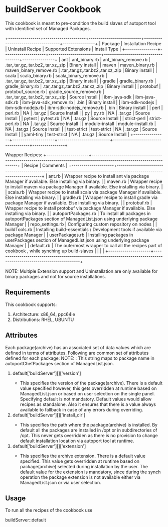 buildServer Cookbook
====================
This cookbook is meant to pre-condition the build slaves of autoport tool with identified set of Managed Packages.

+----------------+---------------------+--------------------------+------------------------------------+----------------+
|    Package     | Installation Recipe |     Uninstall Recipe     |        Supported Extensions        |  Install Type  |
+----------------+---------------------+--------------------------+------------------------------------+----------------+
|      ant       |    ant_binary.rb    |   ant_binary_remove.rb   | .tar,.tar.gz,.tar.bz2,.tar.xz,.zip | Binary install |
|     maven      |   maven_binary.rb   |  maven_binary_remove.rb  | .tar,.tar.gz,.tar.bz2,.tar.xz,.zip | Binary install |
|     scala      |   scala_binary.rb   |  scala_binary_remove.rb  | .tar,.tar.gz,.tar.bz2,.tar.xz,.zip | Binary install |
|     gradle     |   gradle_binary.rb  |     gradle_binary.rb     | .tar,.tar.gz,.tar.bz2,.tar.xz,.zip | Binary install |
|    protobuf    | protobuf_source.rb  | gradle_source_remove.rb  | .tar,.tar.gz,.tar.bz2,.tar.xz,.zip | Source Install |
|  ibm-java-sdk  |   ibm-java-sdk.rb   |  ibm-java-sdk_remove.rb  |                .bin                | Binary install |
| ibm-sdk-nodejs |  ibm-sdk-nodejs.rb  | ibm-sdk-nodejs_remove.rb |                .bin                | Binary install |
|      perl      |       perl.rb       |            NA            |              .tar.gz               | Source Install |
|       py       |        py.rb        |            NA            |              .tar.gz               | Source Install |
|     pytest     |      pytest.rb      |            NA            |              .tar.gz               | Source Install |
|  strict-perl   |    strict-perl.rb   |            NA            |              .tar.gz               | Source Install |
| module-install |  module-install.rb  |            NA            |              .tar.gz               | Source Install |
|  test-strict   |     test-strict     |            NA            |              .tar.gz               | Source Install |
|   yaml-tiny    |     test-strict     |            NA            |              .tar.gz               | Source Install |
+----------------+---------------------+--------------------------+------------------------------------+----------------+

Wrapper Recipes:
+---------------------+-----------------------------------------------------------------------------------------------------------------------+
|        Recipe       |                                                        Comments                                                       |
+---------------------+-----------------------------------------------------------------------------------------------------------------------+
|        ant.rb       | Wrapper recipe to install ant via package Manager if available. Else installing via binary.                           |
|       maven.rb      | Wrapper recipe to install maven via package Manager if available. Else installing via binary.                         |
|       scala.rb      | Wrapper recipe to install scala via package Manager if available. Else installing via binary.                         |
|      gradle.rb      | Wrapper recipe to install gradle via package Manager if available. Else installing via binary.                        |
|     protobuf.rb     | Wrapper recipe to install protobuf via package Manager if available. Else installing via binary.                      |
| autoportPackages.rb | To install all packages in autoportPackages section of ManagedList.json using underlying package Manager              |
|   repo_settings.rb  | Configuring custom repository on nodes                                                                                |
|    buildTools.rb    | Installing build-essentials / Development tools if available via package Manager                                      |
|   userPackages.rb   | Installing packages in userPackages section of ManagedList.json using underlying package Manager                      |
|      default.rb     | The outermost wrapper to call all the recipes part of cookbook , while synching up build-slaves                       |
|                     |                                                                                                                       |
+---------------------+-----------------------------------------------------------------------------------------------------------------------+

NOTE: Multiple Extension support and Uninstallation are only available for binary packages and not for source installations.

Requirements
------------
This cookbook supports:
1. Architecture: x86_64, ppc64le
2. Distributions: RHEL, UBUNTU


Attributes
----------
Each package(archive) has an associated set of data values which are defined in
terms of attributes.
Following are common set of attributes defined for each package:
NOTE: <pkg-identifier>: This string maps to package name in autoportChefPackages section of ManagedList.json.
 1. default['buildServer'][<pkg-identifier>]['version']
    - This specifies the version of the package(archive).
      There is a default value specified however, this gets overridden at runtime based on ManagedList.json
      or based on user selection on the single panel.
      Specifying default is not mandatory. Default values would allow recipes as standalone.
      Also it ensures that there is a value always available to fallback in case of any errors during overriding.
 2. default['buildServer'][<pkg-identifier>]['install_dir']
     - This specifies the path where the package(archive) is installed. By default all the packages
       are installed in /opt or in subdirectories of /opt. This never gets overridden as there is no provision to change
       default installation location via autoport tool at runtime.
 3. default['buildServer'][<pkg-identifier>]['extension']
     - This specifies the archive extension. There is a default value specified.
       This value gets overridden at runtime based on package(archive) selected during installation
       by the user. The default value for the extension is mandatory, since during the synch operation
       the package extension is not available either via ManagedList.json or via user selection.

Usage
----------
To run all the recipes of the cookbook use

buildServer::default
